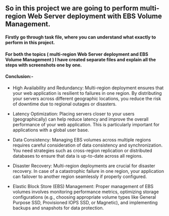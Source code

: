 ## So in this project we are going to perform multi-region Web Server deployment with EBS Volume Management.

####  Firstly go through task file, where you can understand what exactly to perform in this project. 

####  For both the topics ( multi-region Web Server deployment and EBS Volume Management ) I have created separate files and explain all the steps with screenshots one by one.

#### Conclusion:- 

* High Availability and Redundancy: Multi-region deployment ensures that your web application is resilient to failures in one region. By distributing your servers across different            geographic locations, you reduce the risk of downtime due to regional outages or disasters.

* Latency Optimization: Placing servers closer to your users (geographically) can help reduce latency and improve the overall performance of your web application. This is particularly 
  important for applications with a global user base.

* Data Consistency: Managing EBS volumes across multiple regions requires careful consideration of data consistency and synchronization. You need strategies such as cross-region replication or distributed databases to ensure that data is up-to-date across all regions.

* Disaster Recovery: Multi-region deployments are crucial for disaster recovery. In case of a catastrophic failure in one region, your application can failover to another region seamlessly if properly configured.

* Elastic Block Store (EBS) Management: Proper management of EBS volumes involves monitoring performance metrics, optimizing storage configurations (e.g., choosing appropriate volume types like General Purpose SSD, Provisioned IOPS SSD, or Magnetic), and implementing backups and snapshots for data protection.

